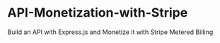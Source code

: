 # API-Monetization-with-Stripe
Build an API with Express.js and Monetize it with Stripe Metered Billing